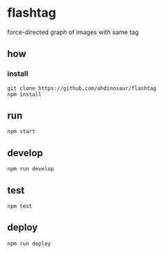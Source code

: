 # flashtag

force\-directed graph of images with same tag

## how

### install

```
git clone https://github.com/ahdinosaur/flashtag
npm install
```

## run

```
npm start
```

## develop

```
npm run develop
```

## test

```
npm test
```

## deploy

```
npm run deploy
```
